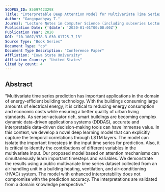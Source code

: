 ```yaml
---
SCOPUS_ID: 85097423298
Title: "Interpretable Deep Attention Model for Multivariate Time Series Prediction in Building Energy Systems"
Author: "Gangopadhyay T."
Journal: "Lecture Notes in Computer Science (including subseries Lecture Notes in Artificial Intelligence and Lecture Notes in Bioinformatics)"
Publication Date: {'$date': '2020-01-01T00:00:00Z'}
Publication Year: 2020
DOI: "10.1007/978-3-030-61725-7_13"
Source Type: "Book Series"
Document Type: "cp"
Document Type Description: "Conference Paper"
Affliation: "Iowa State University"
Affliation Country: "United States"
Cited by count: 4
---
```


## Abstract
"Multivariate time series prediction has important applications in the domain of energy-efficient building technology. With the buildings consuming large amounts of electrical energy, it is critical to reducing energy consumption and economic costs while ensuring a better quality of urban living standards. As sensor-actuator rich, smart buildings are becoming complex dynamic data-driven applications systems (DDDAS), accurate and interpretable data-driven decision-making tools can have immense value. In this context, we develop a novel deep learning model that can explicitly capture the temporal correlations through LSTM layers. The model can isolate the important timesteps in the input time series for prediction. Also, it is critical to identify the contributions of different variables in the multivariate input. Our proposed model based on attention mechanisms can simultaneously learn important timesteps and variables. We demonstrate the results using a public multivariate time series dataset collected from an air handling unit in a building heating, ventilation, and air-conditioning (HVAC) system. The model with enhanced interpretability does not compromise with the prediction accuracy. The interpretations are validated from a domain knowledge perspective."

